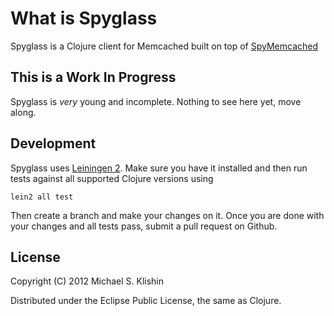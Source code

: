 # What is Spyglass

Spyglass is a Clojure client for Memcached built on top of [SpyMemcached](http://code.google.com/p/spymemcached/)


## This is a Work In Progress

Spyglass is *very* young and incomplete. Nothing to see here yet, move along.


## Development

Spyglass uses [Leiningen 2](https://github.com/technomancy/leiningen/blob/master/doc/TUTORIAL.md). Make sure you have it installed and then run tests against
all supported Clojure versions using

    lein2 all test

Then create a branch and make your changes on it. Once you are done with your changes and all tests pass, submit
a pull request on Github.


## License

Copyright (C) 2012 Michael S. Klishin

Distributed under the Eclipse Public License, the same as Clojure.
